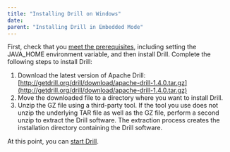 ```yaml
---
title: "Installing Drill on Windows"
date:  
parent: "Installing Drill in Embedded Mode"
---
```

First, check that you [meet the prerequisites]({{site.baseurl}}/docs/embedded-mode-prerequisites), including setting the JAVA_HOME environment variable, and then install Drill. Complete the following steps to install Drill:

1. Download the latest version of Apache Drill:  [http://getdrill.org/drill/download/apache-drill-1.4.0.tar.gz](http://getdrill.org/drill/download/apache-drill-1.4.0.tar.gz)
2. Move the downloaded file to a directory where you want to install Drill.
3. Unzip the GZ file using a third-party tool. If the tool you use does not unzip the underlying TAR file as well as the GZ file, perform a second unzip to extract the Drill software. The extraction process creates the installation directory containing the Drill software. 

At this point, you can [start Drill]({{site.baseurl}}/docs/starting-drill-on-windows). 
